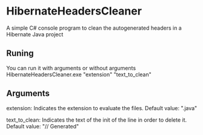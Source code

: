 # HibernateHeadersCleaner
A simple C# console program to clean the autogenerated headers in a Hibernate Java project

## Runing
You can run it with arguments or without arguments
HibernateHeadersCleaner.exe "extension" "text_to_clean" 


## Arguments
extension:      Indicates the extension to evaluate the files. 
                Default value: ".java"
                
text_to_clean:  Indicates the text of the init of the line in order to delete it.
                Default value: "// Generated"

